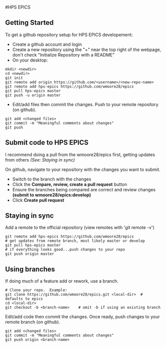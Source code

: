 #HPS EPICS

## Getting Started
To get a github repository setup for HPS EPICS developement:
* Create a github account and login
* Create a new repository using the "+" near the top right of the webpage, don't check "Initialize Repository with a README"
* On your desktop:
```
mkdir <newdir>
cd <newdir>
git init
git remote add origin https://github.com/<username>/<new-repo-name>
git remote add hps-epics https://github.com/wmoore28/epics
git pull hps-epics master
git push -u origin master
```
* Edit/add files then commit the changes.  Push to your remote repository (on github).
```
git add <changed files>
git commit -m "Meaningful comments about changes"
git push
```

## Submit code to HPS EPICS
I recommend doing a pull from the wmoore28/epics first, getting updates from others *(See: Staying in sync)*

On github, navigate to your repository with the changes you want to submit.
* Switch to the branch with the changes
* Click the **Compare, review, create a pull request** button
* Ensure the branches being compared are correct and review changes **(submit to wmoore28/epics:develop)**
* Click **Create pull request**

## Staying in sync
Add a remote to the official repository (view remotes with 'git remote -v')
```
git remote add hps-epics https://github.com/wmoore28/epics
# get updates from remote branch, most likely master or develop
git pull hps-epics master
# if everything looks good...push changes to your repo
git push origin master
```

## Using branches
If doing much of a feature add or rework, use a branch.
```
# Clone your repo.  Example:
git clone https://github.com/wmoore28/epics.git <local-dir>  # defaults to epics
cd <local-dir>
git checkout -b <branch-name>    # omit -b if using an existing branch
```
Edit/add code then commit the changes.  Once ready, push changes to your remote branch (on github).
```
git add <changed files>
git commit -m "Meaningful comments about changes"
git push origin <branch-name>
```

